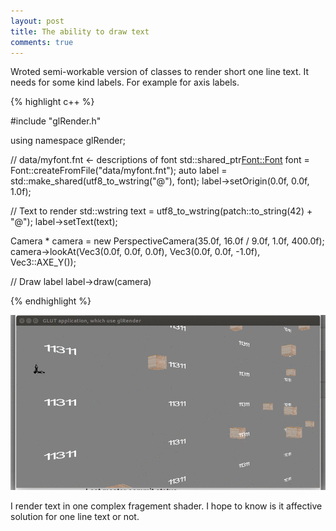 ```yaml
---
layout: post
title: The ability to draw text 
comments: true
---
```


Wroted semi-workable version of classes to render short one line text. It needs for some kind labels. For example for axis labels.

{% highlight c++ %}

#include "glRender.h"

using namespace glRender;

// data/myfont.fnt <- descriptions of font
std::shared_ptr<Font::Font> font = Font::createFromFile("data/myfont.fnt");
auto label = std::make_shared<Label>(utf8_to_wstring("@"), font);
label->setOrigin(0.0f, 0.0f, 1.0f);

// Text to render
std::wstring text = utf8_to_wstring(patch::to_string(42) + "@");
label->setText(text);

Camera * camera = new PerspectiveCamera(35.0f, 16.0f / 9.0f, 1.0f, 400.0f);
camera->lookAt(Vec3(0.0f, 0.0f, 0.0f), Vec3(0.0f, 0.0f, -1.0f), Vec3::AXE_Y());

// Draw label
label->draw(camera)

{% endhighlight %}

![alt text](https://github.com/glRender/glrender.github.io/blob/master/images/glRender-fontPresentation.gif?raw=true "Increasing numbers")

I render text in one complex fragement shader. I hope to know is it affective solution for one line text or not.
